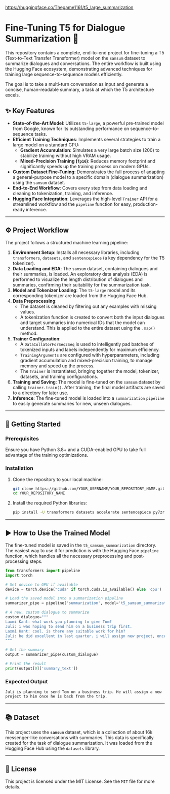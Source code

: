 https://huggingface.co/Thegame1161/t5_large_summarization
# Fine-Tuning T5 for Dialogue Summarization 💬

This repository contains a complete, end-to-end project for fine-tuning a T5 (Text-to-Text Transfer Transformer) model on the `samsum` dataset to summarize dialogues and conversations. The entire workflow is built using the Hugging Face ecosystem, demonstrating advanced techniques for training large sequence-to-sequence models efficiently.

The goal is to take a multi-turn conversation as input and generate a concise, human-readable summary, a task at which the T5 architecture excels.

## ✨ Key Features

  * **State-of-the-Art Model**: Utilizes `t5-large`, a powerful pre-trained model from Google, known for its outstanding performance on sequence-to-sequence tasks.
  * **Efficient Training Techniques**: Implements several strategies to train a large model on a standard GPU:
      * **Gradient Accumulation**: Simulates a very large batch size (200) to stabilize training without high VRAM usage.
      * **Mixed-Precision Training (`fp16`)**: Reduces memory footprint and significantly speeds up the training process on modern GPUs.
  * **Custom Dataset Fine-Tuning**: Demonstrates the full process of adapting a general-purpose model to a specific domain (dialogue summarization) using the `samsum` dataset.
  * **End-to-End Workflow**: Covers every step from data loading and cleaning to tokenization, training, and inference.
  * **Hugging Face Integration**: Leverages the high-level `Trainer` API for a streamlined workflow and the `pipeline` function for easy, production-ready inference.

-----

## ⚙️ Project Workflow

The project follows a structured machine learning pipeline:

1.  **Environment Setup**: Installs all necessary libraries, including `transformers`, `datasets`, and `sentencepiece` (a key dependency for the T5 tokenizer).
2.  **Data Loading and EDA**: The `samsum` dataset, containing dialogues and their summaries, is loaded. An exploratory data analysis (EDA) is performed to visualize the length distribution of dialogues and summaries, confirming their suitability for the summarization task.
3.  **Model and Tokenizer Loading**: The `t5-large` model and its corresponding tokenizer are loaded from the Hugging Face Hub.
4.  **Data Preprocessing**:
      * The dataset is cleaned by filtering out any examples with missing values.
      * A tokenization function is created to convert both the input dialogues and target summaries into numerical IDs that the model can understand. This is applied to the entire dataset using the `.map()` method.
5.  **Trainer Configuration**:
      * A `DataCollatorForSeq2Seq` is used to intelligently pad batches of tokenized inputs and labels independently for maximum efficiency.
      * `TrainingArguments` are configured with hyperparameters, including gradient accumulation and mixed-precision training, to manage memory and speed up the process.
      * The `Trainer` is instantiated, bringing together the model, tokenizer, datasets, and training configurations.
6.  **Training and Saving**: The model is fine-tuned on the `samsum` dataset by calling `trainer.train()`. After training, the final model artifacts are saved to a directory for later use.
7.  **Inference**: The fine-tuned model is loaded into a `summarization` `pipeline` to easily generate summaries for new, unseen dialogues.

-----

## 🚀 Getting Started

### Prerequisites

Ensure you have Python 3.8+ and a CUDA-enabled GPU to take full advantage of the training optimizations.

### Installation

1.  Clone the repository to your local machine:

    ```bash
    git clone https://github.com/YOUR_USERNAME/YOUR_REPOSITORY_NAME.git
    cd YOUR_REPOSITORY_NAME
    ```

2.  Install the required Python libraries:

    ```bash
    pip install -U transformers datasets accelerate sentencepiece py7zr
    ```

-----

## ▶️ How to Use the Trained Model

The fine-tuned model is saved in the `t5_samsum_summarization` directory. The easiest way to use it for prediction is with the Hugging Face `pipeline` function, which handles all the necessary preprocessing and post-processing steps.

```python
from transformers import pipeline
import torch

# Set device to GPU if available
device = torch.device("cuda" if torch.cuda.is_available() else 'cpu')

# Load the saved model into a summarization pipeline
summarizer_pipe = pipeline('summarization', model='t5_samsum_summarization', device=device)

# A new, custom dialogue to summarize
custom_dialogue="""
Laxmi Kant: what work you planning to give Tom?
Juli: i was hoping to send him on a business trip first.
Laxmi Kant: cool. is there any suitable work for him?
Juli: he did excellent in last quarter. i will assign new project, once he is back.
"""

# Get the summary
output = summarizer_pipe(custom_dialogue)

# Print the result
print(output[0]['summary_text'])
```

### Expected Output

```
Juli is planning to send Tom on a business trip. He will assign a new project to him once he is back from the trip.
```

-----

## 📚 Dataset

This project uses the **`samsum`** dataset, which is a collection of about 16k messenger-like conversations with summaries. This data is specifically created for the task of dialogue summarization. It was loaded from the Hugging Face Hub using the `datasets` library.

-----

## 📄 License

This project is licensed under the MIT License. See the `MIT` file for more details.
